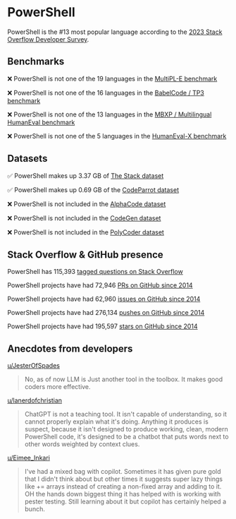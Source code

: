 # PowerShell

PowerShell is the #13 most popular language according to the [2023 Stack Overflow Developer Survey](https://survey.stackoverflow.co/2023/#section-most-popular-technologies-programming-scripting-and-markup-languages).

## Benchmarks

❌ PowerShell is not one of the 19 languages in the [MultiPL-E benchmark](https://blog.continue.dev/an-introduction-to-code-llm-benchmarks-for-software-engineers/#:~:text=couple%20notable%20mentions-,4.%20MultiPL%2DE,-Creator%3A%20Northeastern)

❌ PowerShell is not one of the 16 languages in the [BabelCode / TP3 benchmark](https://blog.continue.dev/an-introduction-to-code-llm-benchmarks-for-software-engineers/#:~:text=amazon%2Dscience/mxeval-,12.%20BabelCode%20/%20TP3,-Creator%3A%20Google)

❌ PowerShell is not one of the 13 languages in the [MBXP / Multilingual HumanEval benchmark](https://blog.continue.dev/an-introduction-to-code-llm-benchmarks-for-software-engineers/#:~:text=11.%20MBXP%20/%20Multilingual%20HumanEval)

❌ PowerShell is not one of the 5 languages in the [HumanEval-X benchmark](https://blog.continue.dev/an-introduction-to-code-llm-benchmarks-for-software-engineers/#:~:text=Some%20multilingual%C2%A0benchmarks-,10.%20HumanEval%2DX,-Creator%3A%20Tsinghua)

## Datasets

✅ PowerShell makes up 3.37 GB of [The Stack dataset](https://arxiv.org/abs/2211.15533)

✅ PowerShell makes up 0.69 GB of the [CodeParrot dataset](https://huggingface.co/datasets/codeparrot/github-code)

❌ PowerShell is not included in the [AlphaCode dataset](https://arxiv.org/abs/2203.07814)

❌ PowerShell is not included in the [CodeGen dataset](https://arxiv.org/abs/2203.13474)

❌ PowerShell is not included in the [PolyCoder dataset](https://arxiv.org/abs/2202.13169)

## Stack Overflow & GitHub presence

PowerShell has 115,393 [tagged questions on Stack Overflow](https://stackoverflow.com/tags)

PowerShell projects have had 72,946 [PRs on GitHub since 2014](https://madnight.github.io/githut/#/pull_requests/2023/3)

PowerShell projects have had 62,960 [issues on GitHub since 2014](https://madnight.github.io/githut/#/issues/2023/3)

PowerShell projects have had 276,134 [pushes on GitHub since 2014](https://madnight.github.io/githut/#/pushes/2023/3)

PowerShell projects have had 195,597 [stars on GitHub since 2014](https://madnight.github.io/githut/#/stars/2023/3)

## Anecdotes from developers

[u/JesterOfSpades](https://www.reddit.com/r/PowerShell/comments/13h8ak1/comment/jk3o7v7/?utm_source=share&utm_medium=web2x&context=3)
> No, as of now LLM is Just another tool in the toolbox. It makes good coders more effective.

[u/lanerdofchristian](https://www.reddit.com/r/PowerShell/comments/171h3id/comment/k3s7ren/)
> ChatGPT is not a teaching tool. It isn't capable of understanding, so it cannot properly explain what it's doing. Anything it produces is suspect, because it isn't designed to produce working, clean, modern PowerShell code, it's designed to be a chatbot that puts words next to other words weighted by context clues.

[u/Eimee_Inkari](https://www.reddit.com/r/PowerShell/comments/14jy6n1/comment/jpq3yg9/?utm_source=share&utm_medium=web2x&context=3)
> I've had a mixed bag with copilot. Sometimes it has given pure gold that I didn't think about but other times it suggests super lazy things like += arrays instead of creating a non-fixed array and adding to it. OH the hands down biggest thing it has helped with is working with pester testing. Still learning about it but copilot has certainly helped a bunch.